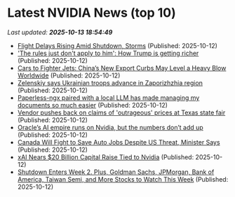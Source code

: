 # Latest NVIDIA News (top 10)
_Last updated: **2025-10-13 18:54:49**_

- [Flight Delays Rising Amid Shutdown, Storms](https://biztoc.com/x/985e73bfe2acf5e2) (Published: 2025-10-12)
- ['The rules just don't apply to him': How Trump is getting richer](https://www.abc.net.au/news/2025-10-13/trump-president-wealth-family-business-crypto-four-corners/105876782) (Published: 2025-10-12)
- [Cars to Fighter Jets: China’s New Export Curbs May Level a Heavy Blow Worldwide](https://biztoc.com/x/2b4ebdcd4e2201a5) (Published: 2025-10-12)
- [Zelenskiy says Ukrainian troops advance in Zaporizhzhia region](https://biztoc.com/x/2fb72d02250e39c0) (Published: 2025-10-12)
- [Paperless-ngx paired with a local LLM has made managing my documents so much easier](https://www.xda-developers.com/paperless-ngx-with-a-local-llm-makes-managing-documents-easy/) (Published: 2025-10-12)
- [Vendor pushes back on claims of 'outrageous' prices at Texas state fair](https://biztoc.com/x/9befde9b809b0bf3) (Published: 2025-10-12)
- [Oracle’s AI empire runs on Nvidia, but the numbers don’t add up](https://biztoc.com/x/91a2f3a8f0466938) (Published: 2025-10-12)
- [Canada Will Fight to Save Auto Jobs Despite US Threat, Minister Says](https://biztoc.com/x/060f69b8ad272239) (Published: 2025-10-12)
- [xAI Nears $20 Billion Capital Raise Tied to Nvidia](https://biztoc.com/x/deed9abff64dcdf1) (Published: 2025-10-12)
- [Shutdown Enters Week 2. Plus, Goldman Sachs, JPMorgan, Bank of America, Taiwan Semi, and More Stocks to Watch This Week](https://biztoc.com/x/7a876d5ada7a529f) (Published: 2025-10-12)
